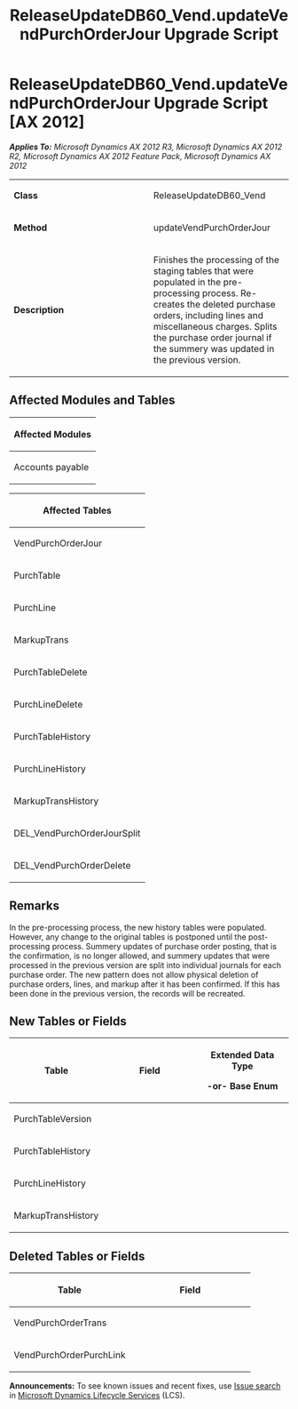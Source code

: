 ﻿---
title: ReleaseUpdateDB60_Vend.updateVendPurchOrderJour Upgrade Script
TOCTitle: ReleaseUpdateDB60_Vend.updateVendPurchOrderJour Upgrade Script
ms:assetid: c8fdbde8-3dec-bd19-72b6-955988bac252
ms:mtpsurl: https://msdn.microsoft.com/en-us/library/JJ719606(v=AX.60)
ms:contentKeyID: 49711173
ms.date: 05/18/2015
mtps_version: v=AX.60
---

# ReleaseUpdateDB60\_Vend.updateVendPurchOrderJour Upgrade Script [AX 2012]


_**Applies To:** Microsoft Dynamics AX 2012 R3, Microsoft Dynamics AX 2012 R2, Microsoft Dynamics AX 2012 Feature Pack, Microsoft Dynamics AX 2012_

<table>
<colgroup>
<col style="width: 50%" />
<col style="width: 50%" />
</colgroup>
<tbody>
<tr class="odd">
<td><p><strong>Class</strong></p></td>
<td><p>ReleaseUpdateDB60_Vend</p></td>
</tr>
<tr class="even">
<td><p><strong>Method</strong></p></td>
<td><p>updateVendPurchOrderJour</p></td>
</tr>
<tr class="odd">
<td><p><strong>Description</strong></p></td>
<td><p>Finishes the processing of the staging tables that were populated in the pre-processing process. Re-creates the deleted purchase orders, including lines and miscellaneous charges. Splits the purchase order journal if the summery was updated in the previous version.</p></td>
</tr>
</tbody>
</table>


## Affected Modules and Tables

<table>
<colgroup>
<col style="width: 100%" />
</colgroup>
<thead>
<tr class="header">
<th><p>Affected Modules</p></th>
</tr>
</thead>
<tbody>
<tr class="odd">
<td><p>Accounts payable</p></td>
</tr>
</tbody>
</table>


<table>
<colgroup>
<col style="width: 100%" />
</colgroup>
<thead>
<tr class="header">
<th><p>Affected Tables</p></th>
</tr>
</thead>
<tbody>
<tr class="odd">
<td><p>VendPurchOrderJour</p></td>
</tr>
<tr class="even">
<td><p>PurchTable</p></td>
</tr>
<tr class="odd">
<td><p>PurchLine</p></td>
</tr>
<tr class="even">
<td><p>MarkupTrans</p></td>
</tr>
<tr class="odd">
<td><p>PurchTableDelete</p></td>
</tr>
<tr class="even">
<td><p>PurchLineDelete</p></td>
</tr>
<tr class="odd">
<td><p>PurchTableHistory</p></td>
</tr>
<tr class="even">
<td><p>PurchLineHistory</p></td>
</tr>
<tr class="odd">
<td><p>MarkupTransHistory</p></td>
</tr>
<tr class="even">
<td><p>DEL_VendPurchOrderJourSplit</p></td>
</tr>
<tr class="odd">
<td><p>DEL_VendPurchOrderDelete</p></td>
</tr>
</tbody>
</table>


## Remarks

In the pre-processing process, the new history tables were populated. However, any change to the original tables is postponed until the post-processing process. Summery updates of purchase order posting, that is the confirmation, is no longer allowed, and summery updates that were processed in the previous version are split into individual journals for each purchase order. The new pattern does not allow physical deletion of purchase orders, lines, and markup after it has been confirmed. If this has been done in the previous version, the records will be recreated.

## New Tables or Fields

<table>
<colgroup>
<col style="width: 33%" />
<col style="width: 33%" />
<col style="width: 33%" />
</colgroup>
<thead>
<tr class="header">
<th><p>Table</p></th>
<th><p>Field</p></th>
<th><p>Extended Data Type</p>
<p>-or- Base Enum</p></th>
</tr>
</thead>
<tbody>
<tr class="odd">
<td><p>PurchTableVersion</p></td>
<td><p></p></td>
<td><p></p></td>
</tr>
<tr class="even">
<td><p>PurchTableHistory</p></td>
<td><p></p></td>
<td><p></p></td>
</tr>
<tr class="odd">
<td><p>PurchLineHistory</p></td>
<td><p></p></td>
<td><p></p></td>
</tr>
<tr class="even">
<td><p>MarkupTransHistory</p></td>
<td><p></p></td>
<td><p></p></td>
</tr>
</tbody>
</table>


## Deleted Tables or Fields

<table>
<colgroup>
<col style="width: 50%" />
<col style="width: 50%" />
</colgroup>
<thead>
<tr class="header">
<th><p>Table</p></th>
<th><p>Field</p></th>
</tr>
</thead>
<tbody>
<tr class="odd">
<td><p>VendPurchOrderTrans</p></td>
<td><p></p></td>
</tr>
<tr class="even">
<td><p>VendPurchOrderPurchLink</p></td>
<td><p></p></td>
</tr>
</tbody>
</table>

  
**Announcements:** To see known issues and recent fixes, use [Issue search](http://go.microsoft.com/fwlink/?linkid=389258) in [Microsoft Dynamics Lifecycle Services](http://go.microsoft.com/fwlink/?linkid=306505) (LCS).

